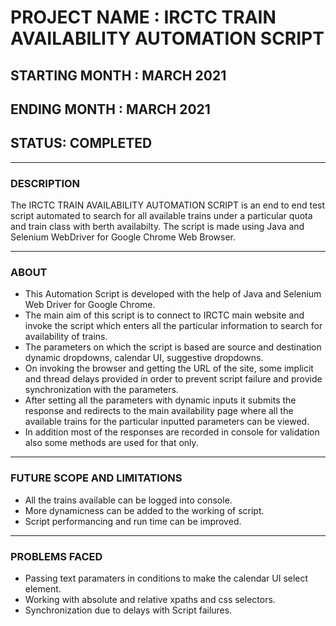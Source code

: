 # PROJECT NAME : IRCTC TRAIN AVAILABILITY AUTOMATION SCRIPT 

## STARTING MONTH : MARCH 2021
## ENDING MONTH : MARCH 2021 

## STATUS: COMPLETED

---

### DESCRIPTION 

The IRCTC TRAIN AVAILABILITY AUTOMATION SCRIPT is an end to end test script automated to search for all available trains under a particular quota and train class with berth availabilty. The script is made using Java and Selenium WebDriver for Google Chrome Web Browser. 

---

### ABOUT 

- This Automation Script is developed with the help of Java and Selenium Web Driver for Google Chrome.
- The main aim of this script is to connect to IRCTC main website and invoke the script which enters all the particular information to search for availability of trains.
- The parameters on which the script is based are source and destination dynamic dropdowns, calendar UI, suggestive dropdowns.
- On invoking the browser and getting the URL of the site, some implicit and thread delays provided in order to prevent script failure and provide synchronization with the parameters. 
- After setting all the parameters with dynamic inputs it submits the response and redirects to the main availability page where all the available trains for the particular inputted parameters can be viewed. 
- In addition most of the responses are recorded in console for validation also some methods are used for that only. 

---

### FUTURE SCOPE AND LIMITATIONS

- All the trains available can be logged into console.
- More dynamicness can be added to the working of script.
- Script performancing and run time can be improved.

---

### PROBLEMS FACED 

- Passing text paramaters in conditions to make the calendar UI select element.
- Working with absolute and relative xpaths and css selectors.
- Synchronization due to delays with Script failures.
  
